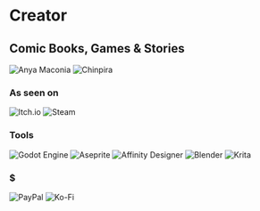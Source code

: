 # Creator
## Comic Books, Games & Stories
![Anya Maconia](https://img.shields.io/badge/Anya-Maconia-d6156f)
![Chinpira](https://img.shields.io/badge/Chinpira-yellow?style=flat)

### As seen on
![Itch.io](https://img.shields.io/badge/Itch-%23FF0B34.svg?style=for-the-badge&logo=Itch.io&logoColor=white&link=https%3A%2F%2Ffaceze.itch.io%2F)
![Steam](https://img.shields.io/badge/steam-%23000000.svg?style=for-the-badge&logo=steam&logoColor=white)

### Tools
![Godot Engine](https://img.shields.io/badge/GODOT-%23FFFFFF.svg?style=for-the-badge&logo=godot-engine)
![Aseprite](https://img.shields.io/badge/Aseprite-FFFFFF?style=for-the-badge&logo=Aseprite&logoColor=#7D929E)
![Affinity Designer](https://img.shields.io/badge/affinity%20desginer-%231B72BE.svg?style=for-the-badge&logo=affinity-designer&logoColor=white)
![Blender](https://img.shields.io/badge/blender-%23F5792A.svg?style=for-the-badge&logo=blender&logoColor=white)
![Krita](https://img.shields.io/badge/Krita-203759?style=for-the-badge&logo=krita&logoColor=EEF37B)

### $
![PayPal](https://img.shields.io/badge/PayPal-00457C?style=for-the-badge&logo=paypal&logoColor=white)
![Ko-Fi](https://img.shields.io/badge/Ko--fi-F16061?style=for-the-badge&logo=ko-fi&logoColor=white)

<!--
**faceze/faceze** is a ✨ _special_ ✨ repository because its `README.md` (this file) appears on your GitHub profile.

Here are some ideas to get you started:

- 🔭 I’m currently working on ...
- 🌱 I’m currently learning ...
- 👯 I’m looking to collaborate on ...
- 🤔 I’m looking for help with ...
- 💬 Ask me about ...
- 📫 How to reach me: ...
- 😄 Pronouns: ...
- ⚡ Fun fact: ...
-->
